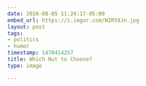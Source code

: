 ```yaml
---
date: 2016-08-05 11:24:17-05:00
embed_url: https://i.imgur.com/W2R59Jn.jpg
layout: post
tags:
- politics
- humor
timestamp: 1470414257
title: Which Nut to Choose?
type: image

---
```

<img src="https://i.imgur.com/W2R59Jn.jpg" alt="" />

